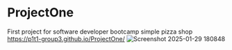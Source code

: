 # ProjectOne
First project for software developer bootcamp
simple pizza shop 
https://p1t1-group3.github.io/ProjectOne/
![Screenshot 2025-01-29 180848](https://github.com/user-attachments/assets/5eb8a78c-30a3-4370-aaed-22c4a4d844bf)
